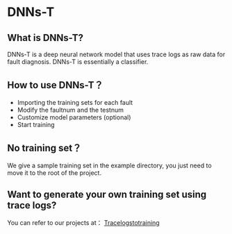 # DNNs-T
## What is DNNs-T?

DNNs-T is a deep neural network model that uses trace logs as raw data for fault diagnosis. DNNs-T is essentially a classifier.

## How to use DNNs-T？

* Importing the training sets for each fault
* Modify the faultnum and the testnum
* Customize model parameters (optional)
* Start training

## No training set？

We give a sample training set in the example directory, you just need to move it to the root of the project.

## Want to generate your own training set using trace logs?

You can refer to our projects at：
[Tracelogstotraining](https://github.com/BIGXT/Tracelogstotraining) 